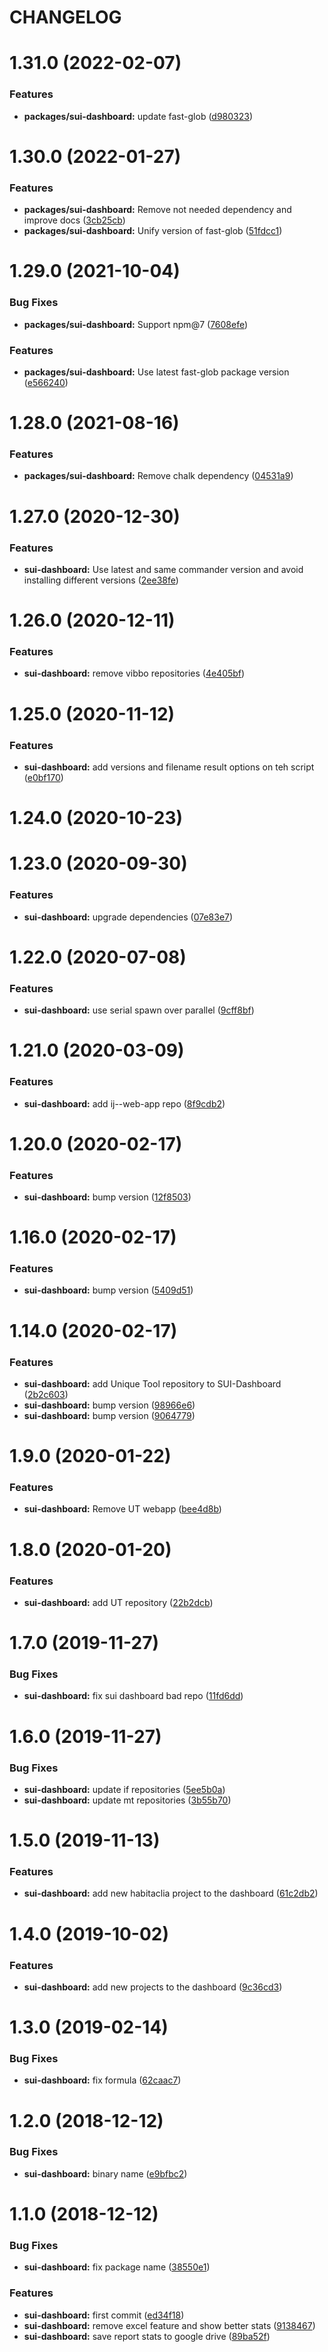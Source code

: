 # CHANGELOG

# 1.31.0 (2022-02-07)


### Features

* **packages/sui-dashboard:** update fast-glob ([d980323](https://github.com/SUI-Components/sui/commit/d980323b2457f662b22e3ba4d57dc63fe4472d86))



# 1.30.0 (2022-01-27)


### Features

* **packages/sui-dashboard:** Remove not needed dependency and improve docs ([3cb25cb](https://github.com/SUI-Components/sui/commit/3cb25cb6ed4d7bd6ee8a32c302b30d2b0eaa4751))
* **packages/sui-dashboard:** Unify version of fast-glob ([51fdcc1](https://github.com/SUI-Components/sui/commit/51fdcc182618243c27f6dd74272ccf8687b96164))



# 1.29.0 (2021-10-04)


### Bug Fixes

* **packages/sui-dashboard:** Support npm@7 ([7608efe](https://github.com/SUI-Components/sui/commit/7608efe83f23a7de96b52ba0b390b3a574ea2556))


### Features

* **packages/sui-dashboard:** Use latest fast-glob package version ([e566240](https://github.com/SUI-Components/sui/commit/e566240fb34be1cedfb35cc0bfc691d4537eb934))



# 1.28.0 (2021-08-16)


### Features

* **packages/sui-dashboard:** Remove chalk dependency ([04531a9](https://github.com/SUI-Components/sui/commit/04531a92b4eba5064dee560a73a40c67611bb194))



# 1.27.0 (2020-12-30)


### Features

* **sui-dashboard:** Use latest and same commander version and avoid installing different versions ([2ee38fe](https://github.com/SUI-Components/sui/commit/2ee38fe48275da842182cc21867024dbfa4e0165))



# 1.26.0 (2020-12-11)


### Features

* **sui-dashboard:** remove vibbo repositories ([4e405bf](https://github.com/SUI-Components/sui/commit/4e405bf1c1404577b4c43dd6393eea7df8d3a178))



# 1.25.0 (2020-11-12)


### Features

* **sui-dashboard:** add versions and filename result options on teh script ([e0bf170](https://github.com/SUI-Components/sui/commit/e0bf1702300d8c8ea4dfdff3ef9501e683b3646c))



# 1.24.0 (2020-10-23)



# 1.23.0 (2020-09-30)


### Features

* **sui-dashboard:** upgrade dependencies ([07e83e7](https://github.com/SUI-Components/sui/commit/07e83e7bbd64e2092b6678515f3ab47321606f9f))



# 1.22.0 (2020-07-08)


### Features

* **sui-dashboard:** use serial spawn over parallel ([9cff8bf](https://github.com/SUI-Components/sui/commit/9cff8bfe935675aff8db3c237213da428573d7fe))



# 1.21.0 (2020-03-09)


### Features

* **sui-dashboard:** add ij--web-app repo ([8f9cdb2](https://github.com/SUI-Components/sui/commit/8f9cdb25bee562900cc42ea436c113197424364a))



# 1.20.0 (2020-02-17)


### Features

* **sui-dashboard:** bump version ([12f8503](https://github.com/SUI-Components/sui/commit/12f850310f5c4d2736805a600a773575dd381902))



# 1.16.0 (2020-02-17)


### Features

* **sui-dashboard:** bump version ([5409d51](https://github.com/SUI-Components/sui/commit/5409d51823bba56ca69e6a4797333e6a22204078))



# 1.14.0 (2020-02-17)


### Features

* **sui-dashboard:** add Unique Tool repository to SUI-Dashboard ([2b2c603](https://github.com/SUI-Components/sui/commit/2b2c603bd929fd8ce1de82cdff418a4b36f2e328))
* **sui-dashboard:** bump version ([98966e6](https://github.com/SUI-Components/sui/commit/98966e644a5615db98097ee2eafafdfef4ebd0e0))
* **sui-dashboard:** bump version ([9064779](https://github.com/SUI-Components/sui/commit/90647799da8f84017a99c36d949f584f9e1c29cf))



# 1.9.0 (2020-01-22)


### Features

* **sui-dashboard:** Remove UT webapp ([bee4d8b](https://github.com/SUI-Components/sui/commit/bee4d8b6a14bdc506fcfa416672082aafb122a82))



# 1.8.0 (2020-01-20)


### Features

* **sui-dashboard:** add UT repository ([22b2dcb](https://github.com/SUI-Components/sui/commit/22b2dcb67533924df561a5ea94292a72659da196))



# 1.7.0 (2019-11-27)


### Bug Fixes

* **sui-dashboard:** fix sui dashboard bad repo ([11fd6dd](https://github.com/SUI-Components/sui/commit/11fd6dd5b0fde8c7e0157dd762db1bfdcc56592c))



# 1.6.0 (2019-11-27)


### Bug Fixes

* **sui-dashboard:** update if repositories ([5ee5b0a](https://github.com/SUI-Components/sui/commit/5ee5b0a8aefaac01e4f3b1d637ace0fe58fa67fb))
* **sui-dashboard:** update mt repositories ([3b55b70](https://github.com/SUI-Components/sui/commit/3b55b70c5e35daf720e78d98b1ebeb0afe48f467))



# 1.5.0 (2019-11-13)


### Features

* **sui-dashboard:** add new habitaclia project to the dashboard ([61c2db2](https://github.com/SUI-Components/sui/commit/61c2db29d849a0714923d814941e179c04352fa0))



# 1.4.0 (2019-10-02)


### Features

* **sui-dashboard:** add new projects to the dashboard ([9c36cd3](https://github.com/SUI-Components/sui/commit/9c36cd3ddc734e44991ed4ad5e8c7943a625cfa5))



# 1.3.0 (2019-02-14)


### Bug Fixes

* **sui-dashboard:** fix formula ([62caac7](https://github.com/SUI-Components/sui/commit/62caac78bb113a0a90b9f938436af16d49587d62))



# 1.2.0 (2018-12-12)


### Bug Fixes

* **sui-dashboard:** binary name ([e9bfbc2](https://github.com/SUI-Components/sui/commit/e9bfbc25899bdfa333edf85385e0cb53905128c2))



# 1.1.0 (2018-12-12)


### Bug Fixes

* **sui-dashboard:** fix package name ([38550e1](https://github.com/SUI-Components/sui/commit/38550e1f1de5467496ae7cd5e65b8411c4303c88))


### Features

* **sui-dashboard:** first commit ([ed34f18](https://github.com/SUI-Components/sui/commit/ed34f1898277d6b1c96ac9dc5e209c4a9fd0bf2e))
* **sui-dashboard:** remove excel feature and show better stats ([9138467](https://github.com/SUI-Components/sui/commit/91384679493832314d5c598c7592e41afbcda180))
* **sui-dashboard:** save report stats to google drive ([89ba52f](https://github.com/SUI-Components/sui/commit/89ba52f43ecece50260fbd8ee357faf131332ef9))



